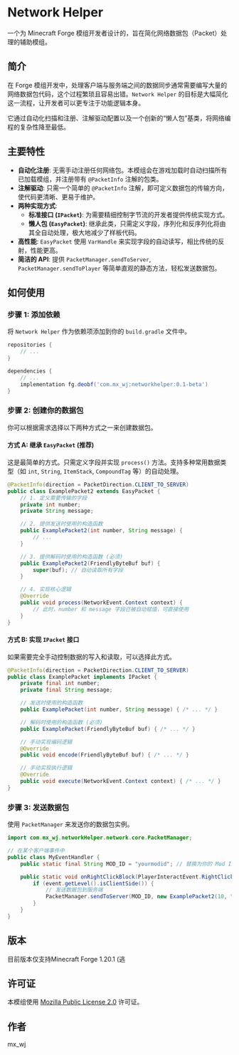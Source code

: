 # Network Helper

[](https://www.minecraft.net)
[](https://files.minecraftforge.net/net/minecraftforge/forge/index_1.20.1.html)
[](https://www.mozilla.org/en-US/MPL/2.0/)

一个为 Minecraft Forge 模组开发者设计的，旨在简化网络数据包（Packet）处理的辅助模组。

## 简介

在 Forge 模组开发中，处理客户端与服务端之间的数据同步通常需要编写大量的网络数据包代码，这个过程繁琐且容易出错。`Network Helper` 的目标是大幅简化这一流程，让开发者可以更专注于功能逻辑本身。

它通过自动化扫描和注册、注解驱动配置以及一个创新的“懒人包”基类，将网络编程的复杂性降至最低。

## 主要特性

  * **自动化注册**: 无需手动注册任何网络包。本模组会在游戏加载时自动扫描所有已加载模组，并注册带有 `@PacketInfo` 注解的包类。
  * **注解驱动**: 只需一个简单的 `@PacketInfo` 注解，即可定义数据包的传输方向，使代码更清晰、更易于维护。
  * **两种实现方式**:
      * **标准接口 (`IPacket`)**: 为需要精细控制字节流的开发者提供传统实现方式。
      * **懒人包 (`EasyPacket`)**: 继承此类，只需定义字段，序列化和反序列化将由其全自动处理，极大地减少了样板代码。
  * **高性能**: `EasyPacket` 使用 `VarHandle` 来实现字段的自动读写，相比传统的反射，性能更高。
  * **简洁的 API**: 提供 `PacketManager.sendToServer`, `PacketManager.sendToPlayer` 等简单直观的静态方法，轻松发送数据包。

## 如何使用

### 步骤 1: 添加依赖

将 `Network Helper` 作为依赖项添加到你的 `build.gradle` 文件中。

```groovy
repositories {
    // ...
}

dependencies {
    // ...
    implementation fg.deobf('com.mx_wj:networkhelper:0.1-beta')
}
```

### 步骤 2: 创建你的数据包

你可以根据需求选择以下两种方式之一来创建数据包。

#### 方式 A: 继承 `EasyPacket` (推荐)

这是最简单的方式。只需定义字段并实现 `process()` 方法。支持多种常用数据类型（如 `int`, `String`, `ItemStack`, `CompoundTag` 等）的自动处理。

```java
@PacketInfo(direction = PacketDirection.CLIENT_TO_SERVER)
public class ExamplePacket2 extends EasyPacket {
    // 1. 定义需要传输的字段
    private int number;
    private String message;

    // 2. 提供发送时使用的构造函数
    public ExamplePacket2(int number, String message) {
        // ...
    }

    // 3. 提供解码时使用的构造函数 (必须)
    public ExamplePacket2(FriendlyByteBuf buf) {
        super(buf); // 自动读取所有字段
    }

    // 4. 实现核心逻辑
    @Override
    public void process(NetworkEvent.Context context) {
        // 此时，number 和 message 字段已被自动赋值，可直接使用
    }
}
```

#### 方式 B: 实现 `IPacket` 接口

如果需要完全手动控制数据的写入和读取，可以选择此方式。

```java
@PacketInfo(direction = PacketDirection.CLIENT_TO_SERVER)
public class ExamplePacket implements IPacket {
    private final int number;
    private final String message;

    // 发送时使用的构造函数
    public ExamplePacket(int number, String message) { /* ... */ }

    // 解码时使用的构造函数 (必须)
    public ExamplePacket(FriendlyByteBuf buf) { /* ... */ }

    // 手动实现编码逻辑
    @Override
    public void encode(FriendlyByteBuf buf) { /* ... */ }

    // 手动实现执行逻辑
    @Override
    public void execute(NetworkEvent.Context context) { /* ... */ }
}
```

### 步骤 3: 发送数据包

使用 `PacketManager` 来发送你的数据包实例。

```java
import com.mx_wj.networkHelper.network.core.PacketManager;

// 在某个客户端事件中
public class MyEventHandler {
    public static final String MOD_ID = "yourmodid"; // 替换为你的 Mod ID

    public static void onRightClickBlock(PlayerInteractEvent.RightClickBlock event) {
        if (event.getLevel().isClientSide()) {
            // 发送数据包到服务端
            PacketManager.sendToServer(MOD_ID, new ExamplePacket2(10, "Hello Server!"));
        }
    }
}
```

## 版本

目前版本仅支持Minecraft Forge 1.20.1 (逃

## 许可证

本模组使用 [Mozilla Public License 2.0](https://www.mozilla.org/en-US/MPL/2.0/) 许可证。

## 作者

mx_wj